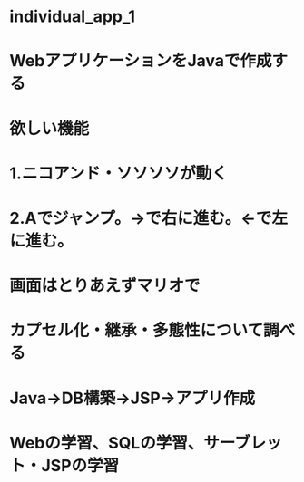 # individual_app_1
# WebアプリケーションをJavaで作成する
# 欲しい機能
# 1.ニコアンド・ソソソソが動く
# 2.Aでジャンプ。→で右に進む。←で左に進む。
# 画面はとりあえずマリオで
# カプセル化・継承・多態性について調べる
# Java→DB構築→JSP→アプリ作成
# Webの学習、SQLの学習、サーブレット・JSPの学習
